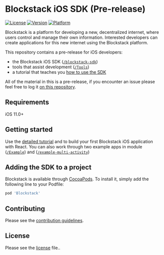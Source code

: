 # Blockstack iOS SDK (Pre-release)

[![License](https://img.shields.io/cocoapods/l/Blockstack.svg?style=flat)](http://cocoapods.org/pods/Blockstack)
[![Version](https://img.shields.io/cocoapods/v/Blockstack.svg?style=flat)](http://cocoapods.org/pods/Blockstack)
[![Platform](https://img.shields.io/cocoapods/p/Blockstack.svg?style=flat)](http://cocoapods.org/pods/Blockstack)

Blockstack is a platform for developing a new, decentralized internet, where
users control and manage their own information. Interested developers can create
applications for this new internet using the Blockstack platform.

This repository contains a pre-release for iOS developers:

- the Blockstack iOS SDK ([`/blockstack-sdk`](blockstack-sdk/))
- tools that assist development ([`/Tools`](Tools/Blockstack-webapp/))
- a tutorial that teaches you [how to use the SDK](docs/tutorial.md)


All of the material in this is a pre-release, if you encounter an issue please
feel free to log it [on this
repository](https://github.com/blockstack/blockstack-ios/issues).

## Requirements

iOS 11.0+

## Getting started

Use the [detailed tutorial](docs/tutorial.md) and to build your first Blockstack
iOS application with React. You can also work through two example apps in
module ([`/Example`](Example/)) and
([`/example-multi-activity`](example-multi-activity/))

## Adding the SDK to a project

Blockstack is available through [CocoaPods](http://cocoapods.org). To install
it, simply add the following line to your Podfile:

```ruby
pod 'Blockstack'
```

## Contributing
Please see the [contribution guidelines](CONTRIBUTING.md).

## License

Please see the [license](LICENSE.md) file..
